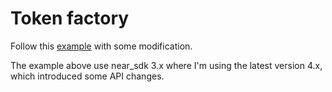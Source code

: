 # Token factory
Follow this [example](https://github.com/near-examples/token-factory) with some modification.

The example above use near_sdk 3.x where I'm using the latest version 4.x, which introduced some API changes.
